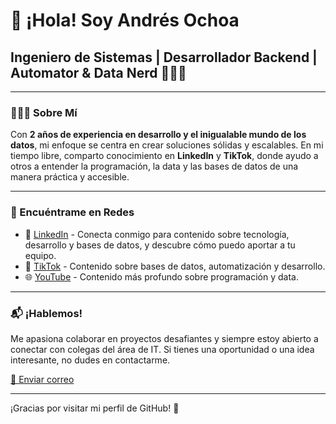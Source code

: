 # 👋 ¡Hola! Soy Andrés Ochoa

## Ingeniero de Sistemas | Desarrollador Backend | Automator & Data Nerd 👨🏻‍💻

---

### 👨🏻‍💻 Sobre Mí 

Con **2 años de experiencia en desarrollo y el inigualable mundo de los datos**, mi enfoque se centra en crear soluciones sólidas y escalables. En mi tiempo libre, comparto conocimiento en **LinkedIn** y **TikTok**, donde ayudo a otros a entender la programación, la data y las bases de datos de una manera práctica y accesible.

---

### 📢 Encuéntrame en Redes

- 💼 [LinkedIn](https://www.linkedin.com/in/andresochoacm/) - Conecta conmigo para contenido sobre tecnología, desarrollo y bases de datos, y descubre cómo puedo aportar a tu equipo.
- 🎥 [TikTok](https://www.tiktok.com/@ingandresochoa) - Contenido sobre bases de datos, automatización y desarrollo.
- 🌐 [YouTube](https://www.youtube.com/@ingandresochoa) - Contenido más profundo sobre programación y data.

---

### 📬 ¡Hablemos!

Me apasiona colaborar en proyectos desafiantes y siempre estoy abierto a conectar con colegas del área de IT. Si tienes una oportunidad o una idea interesante, no dudes en contactarme.

[📧 Enviar correo](mailto:tuemail@ejemplo.com)

---

¡Gracias por visitar mi perfil de GitHub! 🚀
